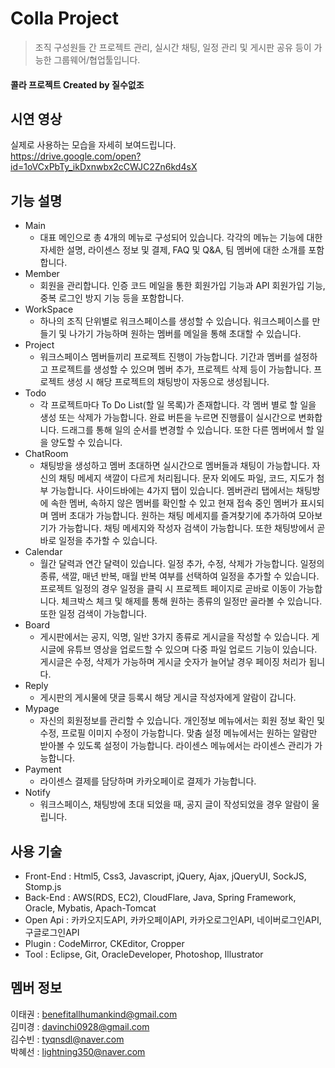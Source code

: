 # Colla Project
> 조직 구성원들 간 프로젝트 관리, 실시간 채팅, 일정 관리 및 게시판 공유 등이 가능한 그룹웨어/협업툴입니다.  


#### 콜라 프로젝트 Created by 질수없조


## 시연 영상

실제로 사용하는 모습을 자세히 보여드립니다.  
https://drive.google.com/open?id=1oVCxPbTy_ikDxnwbx2cCWJC2Zn6kd4sX


## 기능 설명
* Main
    * 대표 메인으로 총 4개의 메뉴로 구성되어 있습니다. 각각의 메뉴는 기능에 대한 자세한 설명, 라이센스 정보 및 결제, FAQ 및 Q&A, 팀 멤버에 대한 소개를 포함합니다. 
* Member
    * 회원을 관리합니다. 인증 코드 메일을 통한 회원가입 기능과 API 회원가입 기능, 중복 로그인 방지 기능 등을 포함합니다. 
* WorkSpace
    * 하나의 조직 단위별로 워크스페이스를 생성할 수 있습니다. 워크스페이스를 만들기 및 나가기 가능하며 원하는 멤버를 메일을 통해 초대할 수 있습니다.  
* Project
    * 워크스페이스 멤버들끼리 프로젝트 진행이 가능합니다. 기간과 멤버를 설정하고 프로젝트를 생성할 수 있으며 멤버 추가, 프로젝트 삭제 등이 가능합니다. 프로젝트 생성 시 해당 프로젝트의 채팅방이 자동으로 생성됩니다. 
* Todo
    * 각 프로젝트마다 To Do List(할 일 목록)가 존재합니다. 각 멤버 별로 할 일을 생성 또는 삭제가 가능합니다. 완료 버튼을 누르면 진행률이 실시간으로 변화합니다. 드래그를 통해 일의 순서를 변경할 수 있습니다. 또한 다른 멤버에서 할 일을 양도할 수 있습니다.
* ChatRoom
    * 채팅방을 생성하고 멤버 초대하면 실시간으로 멤버들과 채팅이 가능합니다. 자신의 채팅 메세지 색깔이 다르게 처리됩니다. 문자 외에도 파일, 코드, 지도가 첨부 가능합니다. 사이드바에는 4가지 탭이 있습니다. 멤버관리 탭에서는 채팅방에 속한 멤버, 속하지 않은 멤버를 확인할 수 있고 현재 접속 중인 멤버가 표시되며 멤버 초대가 가능합니다. 원하는 채팅 메세지를 즐겨찾기에 추가하여 모아보기가 가능합니다. 채팅 메세지와 작성자 검색이 가능합니다. 또한 채팅방에서 곧바로 일정을 추가할 수 있습니다. 
* Calendar
    * 월간 달력과 연간 달력이 있습니다. 일정 추가, 수정, 삭제가 가능합니다. 일정의 종류, 색깔, 매년 반복, 매월 반복 여부를 선택하여 일정을 추가할 수 있습니다. 프로젝트 일정의 경우 일정을 클릭 시 프로젝트 페이지로 곧바로 이동이 가능합니다. 체크박스 체크 및 해제를 통해 원하는 종류의 일정만 골라볼 수 있습니다. 또한 일정 검색이 가능합니다. 
* Board
    * 게시판에서는 공지, 익명, 일반 3가지 종류로 게시글을 작성할 수 있습니다. 게시글에 유튜브 영상을 업로드할 수 있으며 다중 파일 업로드 기능이 있습니다. 게시글은 수정, 삭제가 가능하며 게시글 숫자가 늘어날 경우 페이징 처리가 됩니다. 
* Reply
    * 게시판의 게시물에 댓글 등록시 해당 게시글 작성자에게 알람이 갑니다. 
* Mypage
    * 자신의 회원정보를 관리할 수 있습니다. 개인정보 메뉴에서는 회원 정보 확인 및 수정, 프로필 이미지 수정이 가능합니다. 맞춤 설정 메뉴에서는 원하는 알람만 받아볼 수 있도록 설정이 가능합니다. 라이센스 메뉴에서는 라이센스 관리가 가능합니다. 
* Payment
    * 라이센스 결제를 담당하며 카카오페이로 결제가 가능합니다. 
* Notify
    * 워크스페이스, 채팅방에 초대 되었을 때, 공지 글이 작성되었을 경우 알람이 울립니다.


## 사용 기술

* Front-End : Html5, Css3, Javascript, jQuery, Ajax, jQueryUI, SockJS, Stomp.js 
* Back-End : AWS(RDS, EC2), CloudFlare, Java, Spring Framework, Oracle, Mybatis, Apach-Tomcat
* Open Api : 카카오지도API, 카카오페이API, 카카오로그인API, 네이버로그인API, 구글로그인API
* Plugin : CodeMirror, CKEditor, Cropper
* Tool : Eclipse, Git, OracleDeveloper, Photoshop, Illustrator


## 멤버 정보

이태권 : benefitallhumankind@gmail.com  
김미경 : davinchi0928@gmail.com  
김수빈 : tyqnsdl@naver.com  
박혜선 : lightning350@naver.com  

